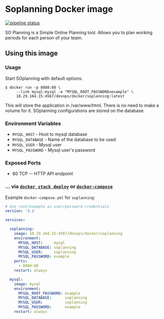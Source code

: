 Soplanning Docker image
=======================

[![pipeline status](http://10.29.164.15:8617/devops/docker/soplanning/badges/master/pipeline.svg?style=flat-square)](http://10.29.164.15:8617/devops/docker/soplanning/commits/master)

SO Planning is a Simple Online Planning tool. Allows you to plan working periods for each person of your team.

Using this image
----------------

### Usage

Start SOplanning with default options:

```console
$ docker run -p 8080:80 \
	 --link mysql:mysql -e "MYSQL_ROOT_PASSWORD=example" \
	 10.29.164.15:4567/devops/docker/soplanning:latest
```

This will store the application in /var/www/html. There is no need to make a volume for it. SOplanning configurations are stored on the database.

### Environment Variables

-	`MYSQL_HOST` - Host to mysql database
-	`MYSQL_DATABASE` - Name of the database to be used
-	`MYSQL_USER` - Mysql user
-	`MYSQL_PASSWORD` - Mysql user's password

### Exposed Ports

-	80 TCP -- HTTP API endpoint

### ... via [`docker stack deploy`](https://docs.docker.com/engine/reference/commandline/stack_deploy/) or [`docker-compose`](https://github.com/docker/compose)

Example `docker-compose.yml` for `soplanning`:

```yaml
# Use root/example as user/password credentials
version: '3.1'

services:

  soplanning:
    image: 10.29.164.15:4567/devops/docker/soplanning
    environment:
      MYSQL_HOST:     mysql
      MYSQL_DATABASE: soplanning
      MYSQL_USER:     soplanning
      MYSQL_PASSWORD: example
    ports:
      - 8080:80
    restart: always

  mysql:
    image: mysql
    environment:
      MYSQL_ROOT_PASSWORD: example
      MYSQL_DATABASE:      soplanning
      MYSQL_USER:          soplanning
      MYSQL_PASSWORD:      example
    restart: always
```
